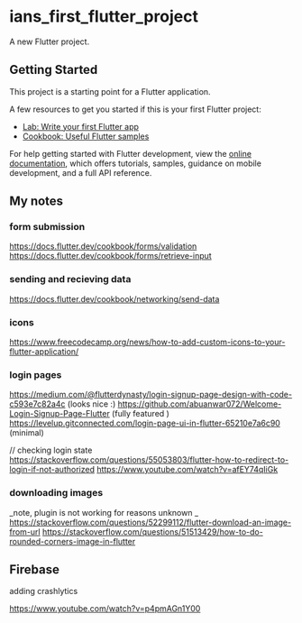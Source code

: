 # ians_first_flutter_project

A new Flutter project.

## Getting Started

This project is a starting point for a Flutter application.

A few resources to get you started if this is your first Flutter project:

- [Lab: Write your first Flutter app](https://docs.flutter.dev/get-started/codelab)
- [Cookbook: Useful Flutter samples](https://docs.flutter.dev/cookbook)

For help getting started with Flutter development, view the
[online documentation](https://docs.flutter.dev/), which offers tutorials,
samples, guidance on mobile development, and a full API reference.


## My notes 

### form submission 
https://docs.flutter.dev/cookbook/forms/validation
https://docs.flutter.dev/cookbook/forms/retrieve-input

### sending and recieving data 
https://docs.flutter.dev/cookbook/networking/send-data

### icons
https://www.freecodecamp.org/news/how-to-add-custom-icons-to-your-flutter-application/

### login pages
https://medium.com/@flutterdynasty/login-signup-page-design-with-code-c593e7c82a4c (looks nice :)
https://github.com/abuanwar072/Welcome-Login-Signup-Page-Flutter   (fully featured )
https://levelup.gitconnected.com/login-page-ui-in-flutter-65210e7a6c90 (minimal)

// checking login state 
https://stackoverflow.com/questions/55053803/flutter-how-to-redirect-to-login-if-not-authorized
https://www.youtube.com/watch?v=afEY74qIiGk

### downloading images
_note, plugin is not working for reasons unknown _
https://stackoverflow.com/questions/52299112/flutter-download-an-image-from-url
https://stackoverflow.com/questions/51513429/how-to-do-rounded-corners-image-in-flutter

## Firebase

adding crashlytics 

https://www.youtube.com/watch?v=p4pmAGn1Y00
